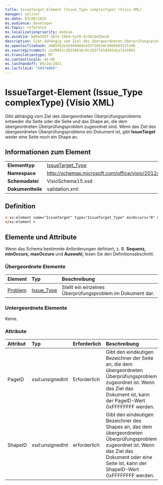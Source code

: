 ```yaml
---
title: IssueTarget-Element (Issue_Type complexType) (Visio XML)
manager: soliver
ms.date: 03/09/2015
ms.audience: Developer
ms.topic: reference
ms.localizationpriority: medium
ms.assetid: bd9a5d5f-16fe-29b4-5af0-913b14d2be16
description: Gibt abhängig vom Ziel des übergeordneten Überprüfungsproblems entweder die Seite oder die Seite und das Shape an, die dem übergeordneten Überprüfungsproblem zugeordnet sind. Wenn das Ziel des übergeordneten Überprüfungsproblems ein Dokument ist, gibt IssueTarget weder eine Seite noch ein Shape an.
ms.openlocfilehash: dd85f62e35d4940da433f365e8c586689315fa9b
ms.sourcegitcommit: a1d9041c20256616c9c183f7d1049142a7ac6991
ms.translationtype: MT
ms.contentlocale: de-DE
ms.lasthandoff: 09/24/2021
ms.locfileid: "59574069"
---
```

# <a name="issuetarget-element-issue_type-complextype-visio-xml"></a>IssueTarget-Element (Issue_Type complexType) (Visio XML)

Gibt abhängig vom Ziel des übergeordneten Überprüfungsproblems entweder die Seite oder die Seite und das Shape an, die dem übergeordneten Überprüfungsproblem zugeordnet sind. Wenn das Ziel des übergeordneten Überprüfungsproblems ein Dokument ist, gibt **IssueTarget** weder eine Seite noch ein Shape an. 
  
## <a name="element-information"></a>Informationen zum Element

|||
|:-----|:-----|
|**Elementtyp** <br/> |[IssueTarget_Type](issuetarget_type-complextypevisio-xml.md) <br/> |
|**Namespace** <br/> |http://schemas.microsoft.com/office/visio/2012/main  <br/> |
|**Schemadatei** <br/> |VisioSchema15.xsd  <br/> |
|**Dokumentteile** <br/> |validation.xml  <br/> |
   
## <a name="definition"></a>Definition

```XML
< xs:element name="IssueTarget" type="IssueTarget_Type" minOccurs="0" maxOccurs="1" >
</xs:element >
```

## <a name="elements-and-attributes"></a>Elemente und Attribute

Wenn das Schema bestimmte Anforderungen definiert, z. B. **Sequenz,** **minOccurs,** **maxOccurs** und **Auswahl,** lesen Sie den Definitionsabschnitt. 
  
### <a name="parent-elements"></a>Übergeordnete Elemente

|**Element**|**Typ**|**Beschreibung**|
|:-----|:-----|:-----|
|[Problem](issue-element-issues_type-complextypevisio-xml.md) <br/> |[Issue_Type](issue_type-complextypevisio-xml.md) <br/> |Stellt ein einzelnes Überprüfungsproblem im Dokument dar.  <br/> |
   
### <a name="child-elements"></a>Untergeordnete Elemente

Keine.
  
### <a name="attributes"></a>Attribute

|**Attribut**|**Typ**|**Erforderlich**|**Beschreibung**|**Mögliche Werte**|
|:-----|:-----|:-----|:-----|:-----|
|PageID  <br/> |xsd:unsignedInt  <br/> |Erforderlich  <br/> |Gibt den eindeutigen Bezeichner der Seite an, die dem übergeordneten Überprüfungsproblem zugeordnet ist. Wenn das Ziel das Dokument ist, kann der PageID-Wert 0xFFFFFFFF werden.  <br/> |Werte des Typs "xsd:unsignedInt".  <br/> |
|ShapeID  <br/> |xsd:unsignedInt  <br/> |erforderlich  <br/> |Gibt den eindeutigen Bezeichner des Shapes an, das dem übergeordneten Überprüfungsproblem zugeordnet ist. Wenn das Ziel das Dokument oder eine Seite ist, kann der ShapeID-Wert 0xFFFFFFFF werden.  <br/> |Werte des Typs "xsd:unsignedInt".  <br/> |
   


